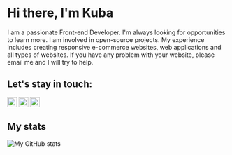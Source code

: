 # Hi there, I'm Kuba

I am a passionate Front-end Developer. I'm always looking for opportunities to learn more. I am involved in open-source projects. My experience includes creating responsive e-commerce websites, web applications and all types of websites. If you have any problem with your website, please email me and I will try to help.

## Let's stay in touch:

 [<img alt="Jakub Bogdański | Linkedin" width="22px" src="https://cdn.jsdelivr.net/npm/simple-icons@v11/icons/linkedin.svg" />][linkedin]
 [<img alt="Jakub Bogdański | Website" width="22px" src="https://cdn.jsdelivr.net/npm/simple-icons@v11/icons/linkedin.svg" />][website]
 [<img alt="Jakub Bogdański | Website" width="22px" src="https://cdn.jsdelivr.net/npm/simple-icons@v11/icons/linkedin.svg" />][mail]

## My stats
 <img align="center" alt="My GitHub stats" src="https://github-readme-stats.vercel.app/api?username=BogdanskiJ&show_icons=true&theme=transparent" />
 



[linkedin]: www.linkedin.com/in/jakub-bogdanski-51b64027b
[website]: www.linkedin.com/in/jakub-bogdanski-51b64027b
[mail]: bogdanskikuba@gmail.com
